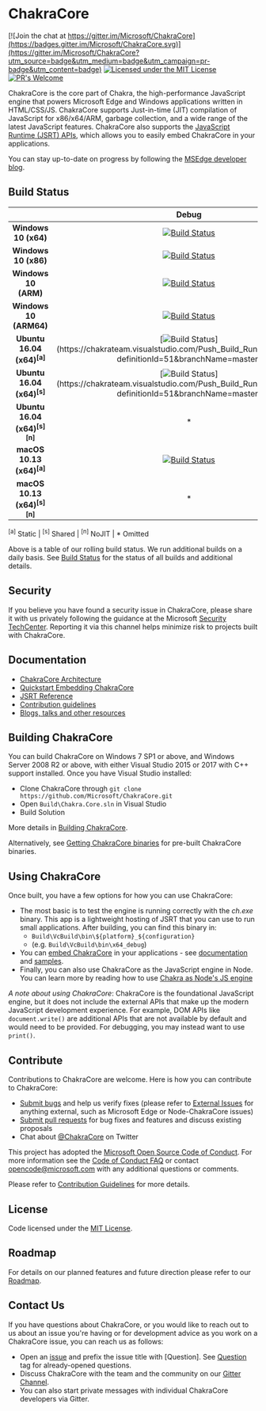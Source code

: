 # ChakraCore

[![Join the chat at https://gitter.im/Microsoft/ChakraCore](https://badges.gitter.im/Microsoft/ChakraCore.svg)](https://gitter.im/Microsoft/ChakraCore?utm_source=badge&utm_medium=badge&utm_campaign=pr-badge&utm_content=badge)
[![Licensed under the MIT License](https://img.shields.io/badge/License-MIT-blue.svg)](https://github.com/Microsoft/ChakraCore/blob/master/LICENSE.txt)
[![PR's Welcome](https://img.shields.io/badge/PRs%20-welcome-brightgreen.svg)](#contribute)

ChakraCore is the core part of Chakra, the high-performance JavaScript engine that powers Microsoft Edge and Windows applications written in HTML/CSS/JS.  ChakraCore supports Just-in-time (JIT) compilation of JavaScript for x86/x64/ARM, garbage collection, and a wide range of the latest JavaScript features.  ChakraCore also supports the [JavaScript Runtime (JSRT) APIs](https://github.com/Microsoft/ChakraCore/wiki/JavaScript-Runtime-%28JSRT%29-Overview), which allows you to easily embed ChakraCore in your applications.

You can stay up-to-date on progress by following the [MSEdge developer blog](https://blogs.windows.com/msedgedev/).

## Build Status

|                               | __Debug__ | __Test__ | __Release__ |
|:-----------------------------:|:---------:|:--------:|:-----------:|
| __Windows 10 (x64)__             | [![Build Status](https://chakrateam.visualstudio.com/Push_Build_Runner/_apis/build/status/daily/Windows%2010%20-%20daily?branchName=master&jobName=Build%5Cscripts%5C*.ps1&configuration=x64_debug)](https://chakrateam.visualstudio.com/Push_Build_Runner/_build/latest?definitionId=50&branchName=master) | [![Build Status](https://chakrateam.visualstudio.com/Push_Build_Runner/_apis/build/status/daily/Windows%2010%20-%20daily?branchName=master&jobName=Build%5Cscripts%5C*.ps1&configuration=x64_test)](https://chakrateam.visualstudio.com/Push_Build_Runner/_build/latest?definitionId=50&branchName=master) | [![Build Status](https://chakrateam.visualstudio.com/Push_Build_Runner/_apis/build/status/daily/Windows%2010%20-%20daily?branchName=master&jobName=Build%5Cscripts%5C*.ps1&configuration=x64_release)](https://chakrateam.visualstudio.com/Push_Build_Runner/_build/latest?definitionId=50&branchName=master) |
| __Windows 10 (x86)__             | [![Build Status](https://chakrateam.visualstudio.com/Push_Build_Runner/_apis/build/status/daily/Windows%2010%20-%20daily?branchName=master&jobName=Build%5Cscripts%5C*.ps1&configuration=x86_debug)](https://chakrateam.visualstudio.com/Push_Build_Runner/_build/latest?definitionId=50&branchName=master) | [![Build Status](https://chakrateam.visualstudio.com/Push_Build_Runner/_apis/build/status/daily/Windows%2010%20-%20daily?branchName=master&jobName=Build%5Cscripts%5C*.ps1&configuration=x86_test)](https://chakrateam.visualstudio.com/Push_Build_Runner/_build/latest?definitionId=50&branchName=master) | [![Build Status](https://chakrateam.visualstudio.com/Push_Build_Runner/_apis/build/status/daily/Windows%2010%20-%20daily?branchName=master&jobName=Build%5Cscripts%5C*.ps1&configuration=x86_release)](https://chakrateam.visualstudio.com/Push_Build_Runner/_build/latest?definitionId=50&branchName=master) |
| __Windows 10 (ARM)__             | [![Build Status](https://chakrateam.visualstudio.com/Push_Build_Runner/_apis/build/status/daily/Windows%2010%20-%20daily?branchName=master&jobName=Build%5Cscripts%5C*.ps1&configuration=arm_debug)](https://chakrateam.visualstudio.com/Push_Build_Runner/_build/latest?definitionId=50&branchName=master) | [![Build Status](https://chakrateam.visualstudio.com/Push_Build_Runner/_apis/build/status/daily/Windows%2010%20-%20daily?branchName=master&jobName=Build%5Cscripts%5C*.ps1&configuration=arm_test)](https://chakrateam.visualstudio.com/Push_Build_Runner/_build/latest?definitionId=50&branchName=master) | [![Build Status](https://chakrateam.visualstudio.com/Push_Build_Runner/_apis/build/status/daily/Windows%2010%20-%20daily?branchName=master&jobName=Build%5Cscripts%5C*.ps1&configuration=arm_release)](https://chakrateam.visualstudio.com/Push_Build_Runner/_build/latest?definitionId=50&branchName=master) |
| __Windows 10 (ARM64)__           | [![Build Status](https://chakrateam.visualstudio.com/Push_Build_Runner/_apis/build/status/daily/Windows%2010%20-%20daily?branchName=master&jobName=Build%5Cscripts%5C*.ps1&configuration=arm64_debug)](https://chakrateam.visualstudio.com/Push_Build_Runner/_build/latest?definitionId=50&branchName=master) | [![Build Status](https://chakrateam.visualstudio.com/Push_Build_Runner/_apis/build/status/daily/Windows%2010%20-%20daily?branchName=master&jobName=Build%5Cscripts%5C*.ps1&configuration=arm64_test)](https://chakrateam.visualstudio.com/Push_Build_Runner/_build/latest?definitionId=50&branchName=master) | [![Build Status](https://chakrateam.visualstudio.com/Push_Build_Runner/_apis/build/status/daily/Windows%2010%20-%20daily?branchName=master&jobName=Build%5Cscripts%5C*.ps1&configuration=arm64_release)](https://chakrateam.visualstudio.com/Push_Build_Runner/_build/latest?definitionId=50&branchName=master) |
| __Ubuntu 16.04 (x64)<sup>[a]</sup>__     | [![Build Status](https://chakrateam.visualstudio.com/Push_Build_Runner/_apis/build/status/daily/Linux%20(Ubuntu%2016.04)%20-%20daily?branchName=master&jobName=static%20debug)](https://chakrateam.visualstudio.com/Push_Build_Runner/_build/latest?definitionId=51&branchName=master) | [![Build Status](https://chakrateam.visualstudio.com/Push_Build_Runner/_apis/build/status/daily/Linux%20(Ubuntu%2016.04)%20-%20daily?branchName=master&jobName=static%20debug)](https://chakrateam.visualstudio.com/Push_Build_Runner/_build/latest?definitionId=51&branchName=master) | [![Build Status](https://chakrateam.visualstudio.com/Push_Build_Runner/_apis/build/status/daily/Linux%20(Ubuntu%2016.04)%20-%20daily?branchName=master&jobName=static%20debug)](https://chakrateam.visualstudio.com/Push_Build_Runner/_build/latest?definitionId=51&branchName=master) |
| __Ubuntu 16.04 (x64)<sup>[s]</sup>__     | [![Build Status](https://chakrateam.visualstudio.com/Push_Build_Runner/_apis/build/status/daily/Linux%20(Ubuntu%2016.04)%20-%20daily?branchName=master&jobName=shared%20debug)](https://chakrateam.visualstudio.com/Push_Build_Runner/_build/latest?definitionId=51&branchName=master) | [![Build Status](https://chakrateam.visualstudio.com/Push_Build_Runner/_apis/build/status/daily/Linux%20(Ubuntu%2016.04)%20-%20daily?branchName=master&jobName=shared%20debug)](https://chakrateam.visualstudio.com/Push_Build_Runner/_build/latest?definitionId=51&branchName=master) | [![Build Status](https://chakrateam.visualstudio.com/Push_Build_Runner/_apis/build/status/daily/Linux%20(Ubuntu%2016.04)%20-%20daily?branchName=master&jobName=shared%20release)](https://chakrateam.visualstudio.com/Push_Build_Runner/_build/latest?definitionId=51&branchName=master) |
| __Ubuntu 16.04 (x64)<sup>[s][n]</sup>__  | * | [![Build Status](https://chakrateam.visualstudio.com/Push_Build_Runner/_apis/build/status/daily/Linux%20(Ubuntu%2016.04)%20-%20daily?branchName=master&jobName=no%20jit%20shared%20test%20)](https://chakrateam.visualstudio.com/Push_Build_Runner/_build/latest?definitionId=51&branchName=master) | * |
| __macOS 10.13 (x64)<sup>[a]</sup>__        | [![Build Status](https://chakrateam.visualstudio.com/Push_Build_Runner/_apis/build/status/daily/macOS%20-%20daily?branchName=master&jobName=static%20debug)](https://chakrateam.visualstudio.com/Push_Build_Runner/_build/latest?definitionId=52&branchName=master) | [![Build Status](https://chakrateam.visualstudio.com/Push_Build_Runner/_apis/build/status/daily/macOS%20-%20daily?branchName=master&jobName=static%20test)](https://chakrateam.visualstudio.com/Push_Build_Runner/_build/latest?definitionId=52&branchName=master) | [![Build Status](https://chakrateam.visualstudio.com/Push_Build_Runner/_apis/build/status/daily/macOS%20-%20daily?branchName=master&jobName=static%20release)](https://chakrateam.visualstudio.com/Push_Build_Runner/_build/latest?definitionId=52&branchName=master) |
| __macOS 10.13 (x64)<sup>[s][n]</sup>__     | * | [![Build Status](https://chakrateam.visualstudio.com/Push_Build_Runner/_apis/build/status/daily/macOS%20-%20daily?branchName=master&jobName=no%20jit%20shared%20test%20)](https://chakrateam.visualstudio.com/Push_Build_Runner/_build/latest?definitionId=52&branchName=master) | * |

<sup>[a]</sup> Static | <sup>[s]</sup> Shared | <sup>[n]</sup> NoJIT | * Omitted

Above is a table of our rolling build status. We run additional builds on a daily basis. See [Build Status](https://github.com/Microsoft/ChakraCore/wiki/Build-Status) for the status of all builds and additional details.

## Security

If you believe you have found a security issue in ChakraCore, please share it with us privately following the guidance at the Microsoft [Security TechCenter](https://technet.microsoft.com/en-us/security/ff852094). Reporting it via this channel helps minimize risk to projects built with ChakraCore.

## Documentation

* [ChakraCore Architecture](https://github.com/Microsoft/ChakraCore/wiki/Architecture-Overview)
* [Quickstart Embedding ChakraCore](https://github.com/Microsoft/ChakraCore/wiki/Embedding-ChakraCore)
* [JSRT Reference](https://github.com/Microsoft/ChakraCore/wiki/JavaScript-Runtime-%28JSRT%29-Reference)
* [Contribution guidelines](CONTRIBUTING.md)
* [Blogs, talks and other resources](https://github.com/Microsoft/ChakraCore/wiki/Resources)

## Building ChakraCore

You can build ChakraCore on Windows 7 SP1 or above, and Windows Server 2008 R2 or above, with either Visual Studio 2015 or 2017 with C++ support installed.  Once you have Visual Studio installed:

* Clone ChakraCore through ```git clone https://github.com/Microsoft/ChakraCore.git```
* Open `Build\Chakra.Core.sln` in Visual Studio
* Build Solution

More details in [Building ChakraCore](https://github.com/Microsoft/ChakraCore/wiki/Building-ChakraCore).

Alternatively, see [Getting ChakraCore binaries](https://github.com/Microsoft/ChakraCore/wiki/Getting-ChakraCore-binaries) for pre-built ChakraCore binaries.

## Using ChakraCore

Once built, you have a few options for how you can use ChakraCore:

* The most basic is to test the engine is running correctly with the *ch.exe* binary.  This app is a lightweight hosting of JSRT that you can use to run small applications.  After building, you can find this binary in:
  * `Build\VcBuild\bin\${platform}_${configuration}`
  * (e.g. `Build\VcBuild\bin\x64_debug`)
* You can [embed ChakraCore](https://github.com/Microsoft/ChakraCore/wiki/Embedding-ChakraCore) in your applications - see [documentation](https://github.com/Microsoft/ChakraCore/wiki/Embedding-ChakraCore) and [samples](https://aka.ms/chakracoresamples).
* Finally, you can also use ChakraCore as the JavaScript engine in Node.  You can learn more by reading how to use [Chakra as Node's JS engine](https://github.com/Microsoft/node)

_A note about using ChakraCore_: ChakraCore is the foundational JavaScript engine, but it does not include the external APIs that make up the modern JavaScript development experience.  For example, DOM APIs like ```document.write()``` are additional APIs that are not available by default and would need to be provided.  For debugging, you may instead want to use ```print()```.

## Contribute

Contributions to ChakraCore are welcome.  Here is how you can contribute to ChakraCore:

* [Submit bugs](https://github.com/Microsoft/ChakraCore/issues) and help us verify fixes (please refer to [External Issues](https://github.com/Microsoft/ChakraCore/wiki/External-Issues) for anything external, such as Microsoft Edge or Node-ChakraCore issues)
* [Submit pull requests](https://github.com/Microsoft/ChakraCore/pulls) for bug fixes and features and discuss existing proposals
* Chat about [@ChakraCore](https://twitter.com/ChakraCore) on Twitter

This project has adopted the [Microsoft Open Source Code of Conduct](https://opensource.microsoft.com/codeofconduct/). For more information see the [Code of Conduct FAQ](https://opensource.microsoft.com/codeofconduct/faq/) or contact [opencode@microsoft.com](mailto:opencode@microsoft.com) with any additional questions or comments.

Please refer to [Contribution Guidelines](CONTRIBUTING.md) for more details.

## License

Code licensed under the [MIT License](https://github.com/Microsoft/ChakraCore/blob/master/LICENSE.txt).

## Roadmap

For details on our planned features and future direction please refer to our [Roadmap](https://github.com/Microsoft/ChakraCore/wiki/Roadmap).

## Contact Us

If you have questions about ChakraCore, or you would like to reach out to us about an issue you're having or for development advice as you work on a ChakraCore issue, you can reach us as follows:

* Open an [issue](https://github.com/Microsoft/ChakraCore/issues/new) and prefix the issue title with [Question]. See [Question](https://github.com/Microsoft/ChakraCore/issues?q=label%3AQuestion) tag for already-opened questions.
* Discuss ChakraCore with the team and the community on our [Gitter Channel](https://gitter.im/Microsoft/ChakraCore).
* You can also start private messages with individual ChakraCore developers via Gitter.
